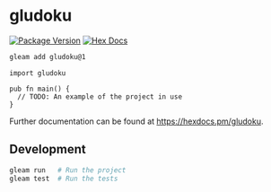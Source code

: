 # gludoku

[![Package Version](https://img.shields.io/hexpm/v/gludoku)](https://hex.pm/packages/gludoku)
[![Hex Docs](https://img.shields.io/badge/hex-docs-ffaff3)](https://hexdocs.pm/gludoku/)

```sh
gleam add gludoku@1
```
```gleam
import gludoku

pub fn main() {
  // TODO: An example of the project in use
}
```

Further documentation can be found at <https://hexdocs.pm/gludoku>.

## Development

```sh
gleam run   # Run the project
gleam test  # Run the tests
```
